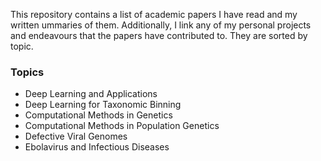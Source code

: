 This repository contains a list of academic papers I have read and my written ummaries of them. Additionally, I link any of my personal projects and endeavours that the papers have contributed to. They are sorted by topic. 

### Topics
- Deep Learning and Applications
- Deep Learning for Taxonomic Binning
- Computational Methods in Genetics
- Computational Methods in Population Genetics
- Defective Viral Genomes
- Ebolavirus and Infectious Diseases